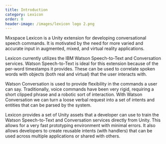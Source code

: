 ```yaml
---
title: Introduction
category: Lexicon
order: 0
header-image: /images/lexicon logo 2.png
---
```


Mixspace Lexicon is a Unity extension for developing conversational speech commands. It is motivated by the need for more varied and accurate input in augmented, mixed, and virtual reality applications.

Lexicon currently utilizes the IBM Watson Speech-to-Text and Conversation services. Watson Speech-to-Text is ideal for this extension because of the per-word timestamps it provides. These can be used to correlate spoken words with objects (both real and virtual) that the user interacts with.

Watson Conversation is used to provide flexibility in the commands a user can say. Traditionally, voice commands have been very rigid, requiring a short clipped phrase and a robotic sort of interaction. With Watson Conversation we can turn a loose verbal request into a set of intents and entities that can be parsed by the system.

Lexicon provides a set of Unity assets that a developer can use to train the Watson Speech-to-Text and Conversation services directly from Unity. This allows for a very fast prototyping environment with minimal errors. It also allows developers to create reusable intents (with handlers) that can be used across multiple applications or shared with others. 
